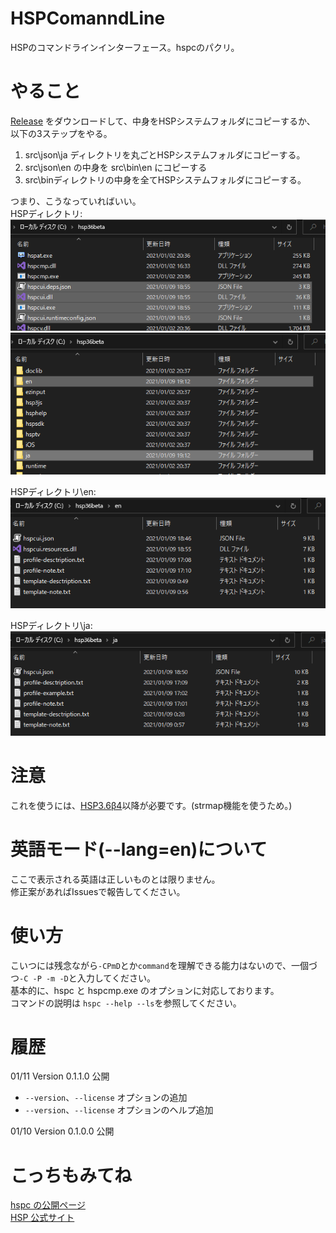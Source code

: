 # HSPComanndLine
HSPのコマンドラインインターフェース。hspcのパクリ。

# やること
[Release](https://github.com/Asugakoisi/HSPComanndLine/releases/tag/v0.1.1.0) をダウンロードして、中身をHSPシステムフォルダにコピーするか、  
以下の3ステップをやる。  
1. src\json\ja ディレクトリを丸ごとHSPシステムフォルダにコピーする。
2. src\json\en の中身を src\bin\en にコピーする
3. src\binディレクトリの中身を全てHSPシステムフォルダにコピーする。
  
つまり、こうなっていればいい。  
HSPディレクトリ:  
![HSPディレクトリのスクショ1](docs/img/hspdirectory1.png)  
![HSPディレクトリのスクショ2](docs/img/hspdirectory2.png)  
  
HSPディレクトリ\en:  
![HSPディレクトリ\enのスクショ](docs/img/hspdirectory_en.png)  
  
HSPディレクトリ\ja:  
![HSPディレクトリ\jaのスクショ](docs/img/hspdirectory_ja.png)  

# 注意
これを使うには、[HSP3.6β4](https://www.onionsoft.net/wp/archives/3274)以降が必要です。(strmap機能を使うため。)  

# 英語モード(--lang=en)について
ここで表示される英語は正しいものとは限りません。  
修正案があればIssuesで報告してください。  

# 使い方
こいつには残念ながら`-CPmD`とか`command`を理解できる能力はないので、一個づつ`-C -P -m -D`と入力してください。  
基本的に、hspc と hspcmp.exe のオプションに対応しております。  
コマンドの説明は `hspc --help --ls`を参照してください。 

# 履歴
01/11 Version 0.1.1.0 公開  
- `--version`、`--license` オプションの追加  
- `--version`、`--license` オプションのヘルプ追加  

01/10 Version 0.1.0.0 公開  

# こっちもみてね
[hspc の公開ページ](http://dev.onionsoft.net/seed/info.ax?id=1392)  
[HSP 公式サイト](http://hsp.tv/index2.html)
